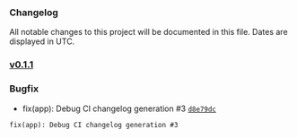### Changelog

All notable changes to this project will be documented in this file. Dates are displayed in UTC.

### [v0.1.1]()

### Bugfix

- fix(app): Debug CI changelog generation #3 [`d8e79dc`](https://github.com/ifx-code/changelog/commit/d8e79dc5100217d1a28742c487a39075e498a397)
```
fix(app): Debug CI changelog generation #3
```
